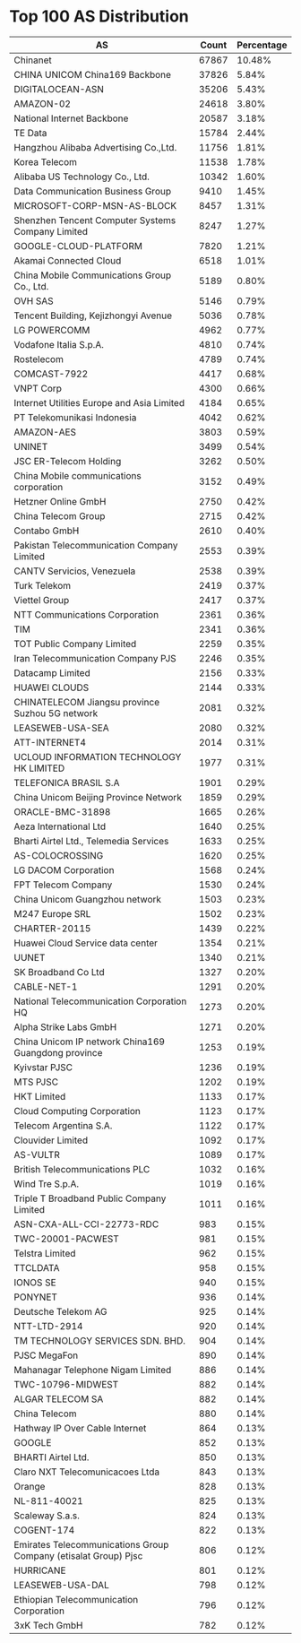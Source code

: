 # Top 100 AS Distribution
| AS | Count | Percentage |
|----|----|----|
| Chinanet | 67867 | 10.48% |
| CHINA UNICOM China169 Backbone | 37826 | 5.84% |
| DIGITALOCEAN-ASN | 35206 | 5.43% |
| AMAZON-02 | 24618 | 3.80% |
| National Internet Backbone | 20587 | 3.18% |
| TE Data | 15784 | 2.44% |
| Hangzhou Alibaba Advertising Co.,Ltd. | 11756 | 1.81% |
| Korea Telecom | 11538 | 1.78% |
| Alibaba US Technology Co., Ltd. | 10342 | 1.60% |
| Data Communication Business Group | 9410 | 1.45% |
| MICROSOFT-CORP-MSN-AS-BLOCK | 8457 | 1.31% |
| Shenzhen Tencent Computer Systems Company Limited | 8247 | 1.27% |
| GOOGLE-CLOUD-PLATFORM | 7820 | 1.21% |
| Akamai Connected Cloud | 6518 | 1.01% |
| China Mobile Communications Group Co., Ltd. | 5189 | 0.80% |
| OVH SAS | 5146 | 0.79% |
| Tencent Building, Kejizhongyi Avenue | 5036 | 0.78% |
| LG POWERCOMM | 4962 | 0.77% |
| Vodafone Italia S.p.A. | 4810 | 0.74% |
| Rostelecom | 4789 | 0.74% |
| COMCAST-7922 | 4417 | 0.68% |
| VNPT Corp | 4300 | 0.66% |
| Internet Utilities Europe and Asia Limited | 4184 | 0.65% |
| PT Telekomunikasi Indonesia | 4042 | 0.62% |
| AMAZON-AES | 3803 | 0.59% |
| UNINET | 3499 | 0.54% |
| JSC ER-Telecom Holding | 3262 | 0.50% |
| China Mobile communications corporation | 3152 | 0.49% |
| Hetzner Online GmbH | 2750 | 0.42% |
| China Telecom Group | 2715 | 0.42% |
| Contabo GmbH | 2610 | 0.40% |
| Pakistan Telecommunication Company Limited | 2553 | 0.39% |
| CANTV Servicios, Venezuela | 2538 | 0.39% |
| Turk Telekom | 2419 | 0.37% |
| Viettel Group | 2417 | 0.37% |
| NTT Communications Corporation | 2361 | 0.36% |
| TIM | 2341 | 0.36% |
| TOT Public Company Limited | 2259 | 0.35% |
| Iran Telecommunication Company PJS | 2246 | 0.35% |
| Datacamp Limited | 2156 | 0.33% |
| HUAWEI CLOUDS | 2144 | 0.33% |
| CHINATELECOM Jiangsu province Suzhou 5G network | 2081 | 0.32% |
| LEASEWEB-USA-SEA | 2080 | 0.32% |
| ATT-INTERNET4 | 2014 | 0.31% |
| UCLOUD INFORMATION TECHNOLOGY HK LIMITED | 1977 | 0.31% |
| TELEFONICA BRASIL S.A | 1901 | 0.29% |
| China Unicom Beijing Province Network | 1859 | 0.29% |
| ORACLE-BMC-31898 | 1665 | 0.26% |
| Aeza International Ltd | 1640 | 0.25% |
| Bharti Airtel Ltd., Telemedia Services | 1633 | 0.25% |
| AS-COLOCROSSING | 1620 | 0.25% |
| LG DACOM Corporation | 1568 | 0.24% |
| FPT Telecom Company | 1530 | 0.24% |
| China Unicom Guangzhou network | 1503 | 0.23% |
| M247 Europe SRL | 1502 | 0.23% |
| CHARTER-20115 | 1439 | 0.22% |
| Huawei Cloud Service data center | 1354 | 0.21% |
| UUNET | 1340 | 0.21% |
| SK Broadband Co Ltd | 1327 | 0.20% |
| CABLE-NET-1 | 1291 | 0.20% |
| National Telecommunication Corporation HQ | 1273 | 0.20% |
| Alpha Strike Labs GmbH | 1271 | 0.20% |
| China Unicom IP network China169 Guangdong province | 1253 | 0.19% |
| Kyivstar PJSC | 1236 | 0.19% |
| MTS PJSC | 1202 | 0.19% |
| HKT Limited | 1133 | 0.17% |
| Cloud Computing Corporation | 1123 | 0.17% |
| Telecom Argentina S.A. | 1122 | 0.17% |
| Clouvider Limited | 1092 | 0.17% |
| AS-VULTR | 1089 | 0.17% |
| British Telecommunications PLC | 1032 | 0.16% |
| Wind Tre S.p.A. | 1019 | 0.16% |
| Triple T Broadband Public Company Limited | 1011 | 0.16% |
| ASN-CXA-ALL-CCI-22773-RDC | 983 | 0.15% |
| TWC-20001-PACWEST | 981 | 0.15% |
| Telstra Limited | 962 | 0.15% |
| TTCLDATA | 958 | 0.15% |
| IONOS SE | 940 | 0.15% |
| PONYNET | 936 | 0.14% |
| Deutsche Telekom AG | 925 | 0.14% |
| NTT-LTD-2914 | 920 | 0.14% |
| TM TECHNOLOGY SERVICES SDN. BHD. | 904 | 0.14% |
| PJSC MegaFon | 890 | 0.14% |
| Mahanagar Telephone Nigam Limited | 886 | 0.14% |
| TWC-10796-MIDWEST | 882 | 0.14% |
| ALGAR TELECOM SA | 882 | 0.14% |
| China Telecom | 880 | 0.14% |
| Hathway IP Over Cable Internet | 864 | 0.13% |
| GOOGLE | 852 | 0.13% |
| BHARTI Airtel Ltd. | 850 | 0.13% |
| Claro NXT Telecomunicacoes Ltda | 843 | 0.13% |
| Orange | 828 | 0.13% |
| NL-811-40021 | 825 | 0.13% |
| Scaleway S.a.s. | 824 | 0.13% |
| COGENT-174 | 822 | 0.13% |
| Emirates Telecommunications Group Company (etisalat Group) Pjsc | 806 | 0.12% |
| HURRICANE | 801 | 0.12% |
| LEASEWEB-USA-DAL | 798 | 0.12% |
| Ethiopian Telecommunication Corporation | 796 | 0.12% |
| 3xK Tech GmbH | 782 | 0.12% |
